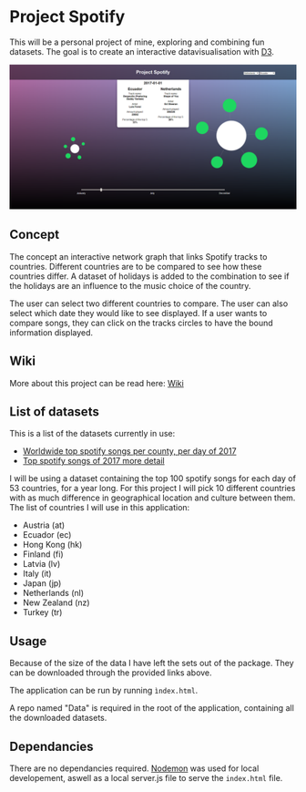 # Project Spotify

This will be a personal project of mine, exploring and combining fun datasets. The goal is to create an interactive datavisualisation with [D3](d3js.org).

![](https://raw.githubusercontent.com/RobinFrugte97/Project-spotify/master/src/images/readmess.png)

## Concept

The concept an interactive network graph that links Spotify tracks to countries. Different countries are to be compared to see how these countries differ. A dataset of holidays is added to the combination to see if the holidays are an influence to the music choice of the country.

The user can select two different countries to compare. The user can also select which date they would like to see displayed. If a user wants to compare songs, they can click on the tracks circles to have the bound information displayed.

## Wiki

More about this project can be read here: [Wiki](https://github.com/RobinFrugte97/Project-spotify/wiki)

## List of datasets

This is a list of the datasets currently in use:

- [Worldwide top spotify songs per county, per day of 2017](https://www.kaggle.com/edumucelli/spotifys-worldwide-daily-song-ranking)
- [Top spotify songs of 2017 more detail](https://www.kaggle.com/nadintamer/top-tracks-of-2017)


I will be using a dataset containing the top 100 spotify songs for each day of 53 countries, for a year long.
For this project I will pick 10 different countries with as much difference in geographical location and culture between them.
The list of countries I will use in this application:
- Austria (at)
- Ecuador (ec)
- Hong Kong (hk)
- Finland (fi)
- Latvia (lv)
- Italy (it)
- Japan (jp)
- Netherlands (nl)
- New Zealand (nz)
- Turkey (tr)

## Usage

Because of the size of the data I have left the sets out of the package. They can be downloaded through the provided links above. 

The application can be run by running `ìndex.html`.

A repo named "Data" is required in the root of the application, containing all the downloaded datasets.


## Dependancies

There are no dependancies required. [Nodemon](https://www.npmjs.com/package/nodemon) was used for local developement, aswell as a local server.js file to serve the `index.html` file.
